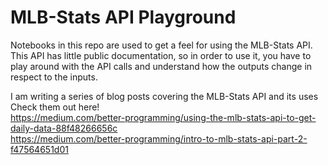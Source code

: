 # MLB-Stats API Playground
Notebooks in this repo are used to get a feel for using the MLB-Stats API. This API has little public documentation, so in order to use it, you have to play around with the API calls and understand how the outputs change in respect to the inputs.


I am writing a series of blog posts covering the MLB-Stats API and its uses<br>
Check them out here!<br>
https://medium.com/better-programming/using-the-mlb-stats-api-to-get-daily-data-88f48266656c <br>
https://medium.com/better-programming/intro-to-mlb-stats-api-part-2-f47564651d01 <br>

